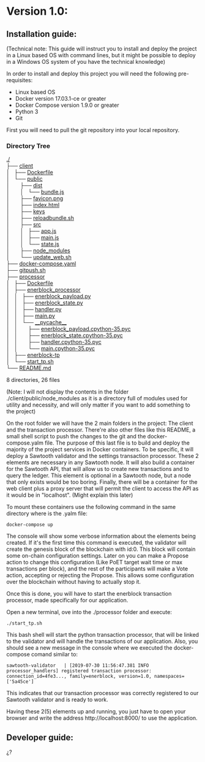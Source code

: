 # Version 1.0:

## Installation guide:

(Technical note: This guide will instruct you to install and deploy the project in a Linux based OS with command lines, but it might be possible to deploy in a Windows OS system of you have the technical knowledge)

In order to install and deploy this project you will need the following pre-requisites:
- Linux based OS
- Docker version 17.03.1-ce or greater
- Docker Compose version 1.9.0 or greater
- Python 3
- Git

First you will need to pull the git repository into your local repository. 

<h3>Directory Tree</h3><p>
	<a href="./">./</a><br>
	├── <a href=".//client/">client</a><br>
	│   ├── <a href=".//client/Dockerfile">Dockerfile</a><br>
	│   └── <a href=".//client/public/">public</a><br>
	│   &nbsp;&nbsp;&nbsp; ├── <a href=".//client/public/dist/">dist</a><br>
	│   &nbsp;&nbsp;&nbsp; │   └── <a href=".//client/public/dist/bundle.js">bundle.js</a><br>
	│   &nbsp;&nbsp;&nbsp; ├── <a href=".//client/public/favicon.png">favicon.png</a><br>
	│   &nbsp;&nbsp;&nbsp; ├── <a href=".//client/public/index.html">index.html</a><br>
	│   &nbsp;&nbsp;&nbsp; ├── <a href=".//client/public/keys">keys</a><br>
	│   &nbsp;&nbsp;&nbsp; ├── <a href=".//client/public/reloadbundle.sh">reloadbundle.sh</a><br>
	│   &nbsp;&nbsp;&nbsp; ├── <a href=".//client/public/src/">src</a><br>
	│   &nbsp;&nbsp;&nbsp; │   ├── <a href=".//client/public/src/app.js">app.js</a><br>
	│   &nbsp;&nbsp;&nbsp; │   ├── <a href=".//client/public/src/main.js">main.js</a><br>
	│   &nbsp;&nbsp;&nbsp; │   └── <a href=".//client/public/src/state.js">state.js</a><br>
    │   &nbsp;&nbsp;&nbsp; ├── <a href=".//client/public/node_modeules/">node_modules</a><br>
	│   &nbsp;&nbsp;&nbsp; └── <a href=".//client/public/update_web.sh">update_web.sh</a><br>
	├── <a href=".//docker-compose.yaml">docker-compose.yaml</a><br>
	├── <a href=".//gitpush.sh">gitpush.sh</a><br>
	├── <a href=".//processor/">processor</a><br>
	│   ├── <a href=".//processor/Dockerfile">Dockerfile</a><br>
	│   ├── <a href=".//processor/enerblock_processor/">enerblock_processor</a><br>
	│   │   ├── <a href=".//processor/enerblock_processor/enerblock_payload.py">enerblock_payload.py</a><br>
	│   │   ├── <a href=".//processor/enerblock_processor/enerblock_state.py">enerblock_state.py</a><br>
	│   │   ├── <a href=".//processor/enerblock_processor/handler.py">handler.py</a><br>
	│   │   ├── <a href=".//processor/enerblock_processor/main.py">main.py</a><br>
	│   │   └── <a href=".//processor/enerblock_processor/__pycache__/">__pycache__</a><br>
	│   │   &nbsp;&nbsp;&nbsp; ├── <a href=".//processor/enerblock_processor/__pycache__/enerblock_payload.cpython-35.pyc">enerblock_payload.cpython-35.pyc</a><br>
	│   │   &nbsp;&nbsp;&nbsp; ├── <a href=".//processor/enerblock_processor/__pycache__/enerblock_state.cpython-35.pyc">enerblock_state.cpython-35.pyc</a><br>
	│   │   &nbsp;&nbsp;&nbsp; ├── <a href=".//processor/enerblock_processor/__pycache__/handler.cpython-35.pyc">handler.cpython-35.pyc</a><br>
	│   │   &nbsp;&nbsp;&nbsp; └── <a href=".//processor/enerblock_processor/__pycache__/main.cpython-35.pyc">main.cpython-35.pyc</a><br>
	│   ├── <a href=".//processor/enerblock-tp">enerblock-tp</a><br>
	│   └── <a href=".//processor/start_tp.sh">start_tp.sh</a><br>
	└── <a href=".//README.md">README.md</a><br>


8 directories, 26 files

(Note: I will not display the contents in the folder ./client/public/node_modules as it is a directory full of modules used for utility
and necessity, and will only matter if you want to add something to the project)

On the root folder we will have the 2 main folders in the project: The client and the transaction processor. There're also other files like this
README, a small shell script to push the changes to the git and the docker-compose.yalm file. The purpose of this last file is to build
and deploy the majority of the project services in Docker containers. To be specific, it will deploy a Sawtooth validator and the settings
transaction processor. These 2 elements are necessary in any Sawtooth node. It will also build a container for the Sawtooth API, that will allow us
to create new transactions and to query the ledger. This element is optional in a Sawtooth node, but a node that only exists would be too
boring. Finally, there will be a container for the web client plus a proxy server that will permit the client to access the API as it would
be in "localhost". (Might explain this later)

To mount these containers use the following command in the same directory where is the .yalm file:

`docker-compose up`

The console will show some verbose information about the elements being created. If it's the first time this command is executed, the validator
will create the genesis block of the blockchain with id:0. This block will contain some on-chain configuration settings. Later on you can make a
Propose action to change this configuration (Like PoET target wait time or max transactions per block), and the rest of the participants will
make a Vote action, accepting or rejecting the Propose. This allows some configuration over the blockchain without having to actually stop it.

Once this is done, you will have to start the enerblock transaction processor, made specifically for our application.

Open a new terminal, ove into the ./processor folder and execute:

`./start_tp.sh`

This bash shell will start the python transaction processor, that will be linked to the validator and will handle the transactions of our
application. Also, you should see a new message in the console where we executed the docker-compose comand similar to:

`sawtooth-validator   | [2019-07-30 11:56:47.381 INFO     processor_handlers] registered transaction processor: connection_id=4fe3..., family=enerblock, version=1.0, namespaces=['5a45ce']`

This indicates that our transaction processor was correctly registered to our Sawtooth validator and is ready to work.

Having these 2(5) elements up and running, you just have to open your browser and write the address http://localhost:8000/ to use the application.

## Developer guide:

¿?

